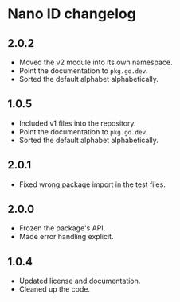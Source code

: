 # Nano ID changelog

## 2.0.2

* Moved the v2 module into its own namespace.
* Point the documentation to `pkg.go.dev`.
* Sorted the default alphabet alphabetically.

## 1.0.5

* Included v1 files into the repository.
* Point the documentation to `pkg.go.dev`.
* Sorted the default alphabet alphabetically.

## 2.0.1

* Fixed wrong package import in the test files.

## 2.0.0

* Frozen the package's API.
* Made error handling explicit.

## 1.0.4

* Updated license and documentation.
* Cleaned up the code.
